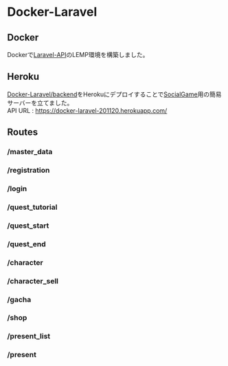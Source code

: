 # Docker-Laravel
## Docker
Dockerで[Laravel-API](https://github.com/syu-hei/Laravel-API)のLEMP環境を構築しました。
## Heroku
[Docker-Laravel/backend](https://github.com/syu-hei/Docker-Laravel/tree/main/backend)をHerokuにデプロイすることで[SocialGame](https://github.com/syu-hei/SocialGame)用の簡易サーバーを立てました。  
API URL : https://docker-laravel-201120.herokuapp.com/  
## Routes
### /master_data

### /registration

### /login

### /quest_tutorial

### /quest_start

### /quest_end

### /character

### /character_sell

### /gacha

### /shop

### /present_list

### /present
